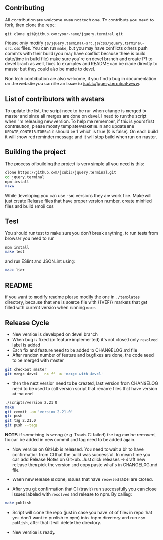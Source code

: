 ## Contributing

All contribution are welcome even not tech one. To contribute you need to fork, then clone the repo:

```
git clone git@github.com:your-name/jquery.terminal.git
```

Please only modify `js/jquery.terminal-src.js`/`css/jquery.terminal-src.css` files. You can run `make`, but you may have conflicts others push commits with their build (you may have conflict because there is build date/time in build file) make sure you're on devel branch and create PR to devel brach as well, fixes to examples and README can be made directly to master but they could also be made to devel.

Non tech contribution are also welcome, if you find a bug in documentation on the website you can file an issue to [jcubic/jquery.terminal-www](https://github.com/jcubic/jquery.terminal-www).

## List of contributors with avatars

To update the list, the script need to be run when change is merged to master and since all merges are done on
devel. I need to run the script when I'm releasing new version. To help me remember, if this is yours first
contribution, please modify template/Makefile.in and update line `UPDATE_CONTRIBUTORS=1` it should be 1 which
is true (0 is false). On each build it will show red reminder message and it will stop build when run on master.

## Building the project

The process of building the project is very simple all you need is this:

```bash
clone https://github.com/jcubic/jquery.terminal.git
cd jquery.terminal
npm install
make
```

While developing you can use -src versions they are work fine. Make will just create
Release files that have proper version number, create minified files and build emoji
css.

## Test

You should run test to make sure you don't break anything, to run tests from browser you need to run

```bash
npm install
make test
```

and run ESlint and JSONLint using:

```bash
make lint
```

## README

if you want to modify readme please modify the one in `./templates` directory, because
that one is source file with {{VER}} markers that get filled with current version when
running `make`.

## Release Cycle

* New version is developed on devel branch
* When bug is fixed (or feature implemented) it's not closed only `resolved` label is added
* Each fix and feature need to be added to CHANGELOG.md file
* After random number of feature and bugfixes are done, the code need to be merged with master

```bash
git checkout master
git merge devel --no-ff -m 'merge with devel'
```

* then the next version need to be created, last version from CHANGELOG need to be used
to call version script that rename files that have version at the end.

```bash
./scripts/version 2.21.0
make
git commit -am 'version 2.21.0'
git push
git tag 2.21.0
git push --tags
```

**NOTE:** if something is wrong (e.g. Travis CI failed) the tag can be removed, fix can be added
in new commit and tag need to be added again.

* Now version on GitHub is released. You need to wait a bit to have confirmation
  from CI that the build was successful. In mean time you can add Release Notes
  on GitHub. Just click releases -> draft new release then pick the version
  and copy paste what's in CHANGELOG.md file.

* When new release is done, issues that have `resovled` label are closed.

* After you git confirmation that CI (travis) run successfully you can close issues
  labeled with `resolved` and release to npm. By calling:

```bash
make publish
```

* Script will clone the repo (just in case you have lot of files in repo that you
  don't want to publish to npm) into ./npm directory and run `npm publish`,
  after that it will delete the directory.

* New version is ready.

